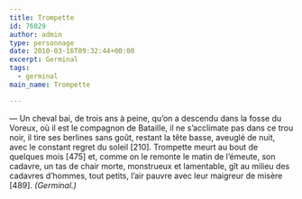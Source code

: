 ```yaml
---
title: Trompette
id: 76029
author: admin
type: personnage
date: 2010-03-16T09:32:44+00:00
excerpt: Germinal
tags:
  - germinal
main_name: Trompette

---
```

— Un cheval bai, de trois ans à peine, qu&rsquo;on a descendu dans la fosse du Voreux, où il est le compagnon de Bataille, il ne s&rsquo;acclimate pas dans ce trou noir, il tire ses berlines sans goût, restant la tête basse, aveuglé de nuit, avec le constant regret du soleil [210]. Trompette meurt au bout de quelques mois [475] et, comme on le remonte le matin de l&rsquo;émeute, son cadavre, un tas de chair morte, monstrueux et lamentable, gît au milieu des cadavres d&rsquo;hommes, tout petits, l&rsquo;air pauvre avec leur maigreur de misère [489]. _(Germinal.)_